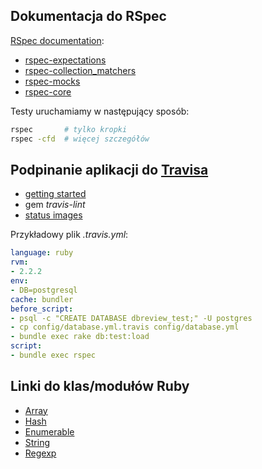 ## Dokumentacja do RSpec

[RSpec documentation](http://rspec.info/):

* [rspec-expectations](https://github.com/rspec/rspec-expectations)
* [rspec-collection_matchers](https://github.com/rspec/rspec-collection_matchers)
* [rspec-mocks](https://github.com/rspec/rspec-mocks)
* [rspec-core](https://github.com/rspec/rspec-core)


Testy uruchamiamy w następujący sposób:

```sh
rspec       # tylko kropki
rspec -cfd  # więcej szczegółów
```

## Podpinanie aplikacji do [Travisa](https://travis-ci.org/)

* [getting started](http://docs.travis-ci.com/)
* gem *travis-lint*
* [status images](http://docs.travis-ci.com/user/status-images/)

Przykładowy plik *.travis.yml*:

```yaml
language: ruby
rvm:
- 2.2.2
env:
- DB=postgresql
cache: bundler
before_script:
- psql -c "CREATE DATABASE dbreview_test;" -U postgres
- cp config/database.yml.travis config/database.yml
- bundle exec rake db:test:load
script:
- bundle exec rspec
```

## Linki do klas/modułów Ruby

* [Array](http://www.ruby-doc.org/core-2.1.1/Array.html)
* [Hash](http://www.ruby-doc.org/core-2.1.1/Hash.html)
* [Enumerable](http://www.ruby-doc.org/core-2.1.1/Enumerable.html)
* [String](http://www.ruby-doc.org/core-2.1.1/String.html)
* [Regexp](http://www.ruby-doc.org/core-2.1.1/Regexp.html)
